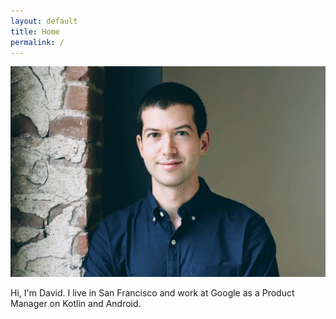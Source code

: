 ```yaml
---
layout: default
title: Home
permalink: /
---
```


![Me](/assets/David.jpg)

Hi, I'm David. I live in San Francisco and work at Google as a Product Manager on Kotlin and Android.